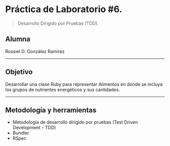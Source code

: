 # Práctica de Laboratorio #6. 
>Desarrollo Dirigido por Pruebas (TDD).

## Alumna
Rossiel D. González Ramírez

----
## Objetivo

Desarrollar una clase Ruby para representar Alimentos en donde se incluya los grupos de nutrientes energéticos y sus cantidades.

----
## Metodología y herramientas

* Metodología de desarrollo dirigido por pruebas (Test Driven Development - TDD)
* Bundler
* RSpec


